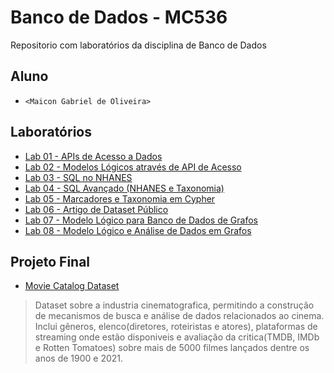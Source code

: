 # Banco de Dados - MC536
Repositorio com laboratórios da disciplina de Banco de Dados

## Aluno
* `<Maicon Gabriel de Oliveira>`

## Laboratórios
* [Lab 01 - APIs de Acesso a Dados](/lab01)
* [Lab 02 - Modelos Lógicos através de API de Acesso](/lab02)
* [Lab 03 - SQL no NHANES](/lab03)
* [Lab 04 - SQL Avançado (NHANES e Taxonomia)](/lab04)
* [Lab 05 - Marcadores e Taxonomia em Cypher](/lab05)
* [Lab 06 - Artigo de Dataset Público](/lab06)
* [Lab 07 - Modelo Lógico para Banco de Dados de Grafos](/lab07)
* [Lab 08 - Modelo Lógico e Análise de Dados em Grafos](https://github.com/MovieCatalogDS/MovieCatalogDS/tree/main/lab08-projeto)

## Projeto Final
* [Movie Catalog Dataset](https://github.com/MovieCatalogDS/MovieCatalogDS)
> Dataset sobre a industria cinematografica, permitindo a construção de mecanismos de busca e análise de dados relacionados ao cinema. Inclui gêneros, elenco(diretores, roteiristas e atores), plataformas de streaming onde estão disponiveis e avaliação da critica(TMDB, IMDb e Rotten Tomatoes) sobre mais de 5000 filmes lançados dentre os anos de 1900 e 2021.
